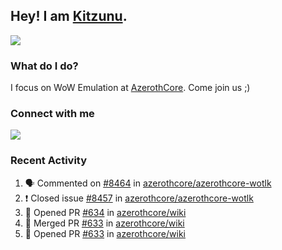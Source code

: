 ## Hey! I am [Kitzunu](https://Github.com/Kitzunu).

<!--<a href="https://github-readme-stats.kitzunu.vercel.app/api?username=Kitzunu&show_icons=true&theme=dark">
  <img align="center" src="https://github-readme-stats.kitzunu.vercel.app/api?username=Kitzunu&show_icons=true&theme=dark" />
</a>-->
<a href="https://github-readme-stats.kitzunu.vercel.app/api?username=Kitzunu&show_icons=true&theme=dark">
  <img align="center" src="https://github-readme-stats.vercel.app/api/top-langs/?username=Kitzunu&layout=compact&theme=dark" />
</a>

### What do I do?

I focus on WoW Emulation at [AzerothCore](https://Github.com/AzerothCore). Come join us ;)

### Connect with me
[![](https://img.shields.io/badge/AzerothCore%20Discord-Connect%20with%20me!-green)](https://discord.com/invite/gkt4y2x)

### Recent Activity

<!--START_SECTION:activity-->
1. 🗣 Commented on [#8464](https://github.com/azerothcore/azerothcore-wotlk/issues/8464) in [azerothcore/azerothcore-wotlk](https://github.com/azerothcore/azerothcore-wotlk)
2. ❗️ Closed issue [#8457](https://github.com/azerothcore/azerothcore-wotlk/issues/8457) in [azerothcore/azerothcore-wotlk](https://github.com/azerothcore/azerothcore-wotlk)
3. 💪 Opened PR [#634](https://github.com/azerothcore/wiki/pull/634) in [azerothcore/wiki](https://github.com/azerothcore/wiki)
4. 🎉 Merged PR [#633](https://github.com/azerothcore/wiki/pull/633) in [azerothcore/wiki](https://github.com/azerothcore/wiki)
5. 💪 Opened PR [#633](https://github.com/azerothcore/wiki/pull/633) in [azerothcore/wiki](https://github.com/azerothcore/wiki)
<!--END_SECTION:activity-->
